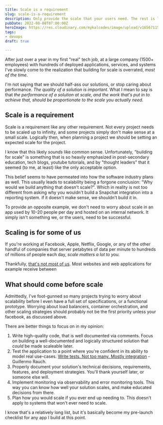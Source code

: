 ```yaml
---
title: Scale is a requirement
slug: scale-is-a-requirement
description: Only provide the scale that your users need. The rest is likely waste.
pubDate: 2022-08-08T07:00:00Z
heroImage: https://res.cloudinary.com/mykalcodes/image/upload/v1656711520/Mykal%20Codes/database-to-api.jpg
tags:
- devops
draft: true

---
```

After just over a year in my first "real" tech job, at a large company (1500+ employees) with hundreds of deployed applications, services, and systems I've slowly come to the realization that building for scale is overrated, _most of the time_.

I'm not saying that we should half-ass our solutions, or stop caring about performance. _The quality of a solution is important_. What I mean to say is that _the performance of a solution at scale, and the work that's put in to achieve that, should be proportionate to the scale you actually need._ 

## Scale is a requirement

Scale is a requirement like any other requirement. Not every project needs to be scaled up to infinity, and some projects simply don't make sense at a small scale. Logically then, when planning a project we should be setting an expected scale for the project. 

I know that this likely _sounds_ like common sense. Unfortunately, "building for scale" is something that is so heavily emphasized in post-secondary education, tech blogs, youtube tutorials, and by "thought leaders" that it seemed (to me, at least) like the only acceptable option. 

This belief seems to have permeated into how the software industry plans as well. This usually leads to scalability being a forgone conclusion: "Why would we build anything that doesn't scale?". Which in reality is not too different from asking why you wouldn't build a Snapchat integration into a reporting system. if it doesn't make sense, we shouldn't build it in.  

To provide an opposite example, we don't need to worry about scale in an app used by 10-20 people per day and hosted on an internal network. It simply isn't something we, or the users, need to be successful.

## Scaling is for some of us

If you're working at Facebook, Apple, Netflix, Google, or any of the other handful of companies that server petabytes of data per minute to hundreds of millions of people each day, _scale matters a lot to you._ 

Thankfully, [that's not most of us](https://blog.hubspot.com/blog/tabid/6307/bid/5092/how-many-visitors-should-your-site-get.aspx). Most websites and web applications for example receive between 

## What should come before scale

Admittedly, I've foot-gunned so many projects trying to worry about scalability before I even have a full set of specifications, or a functional prototype. Worrying about load balancers, container orchestration, and other scaling strategies should probably not be the first priority unless your facebook, as discussed above. 

There are better things to focus on in my opinion:

1. Write high-quality code, that is well documented via comments. Focus on building a well-documented and logically structured solution that _could_ be made scaleable later. 
2. Test the application to a point where you're confident in its ability to model real use-cases. [Write tests. Not too many. Mostly integration](https://kentcdodds.com/blog/write-tests) - Guillermo Rauch.
3. Properly document your solution's technical decisions, requirements, features, and deployment strategies. You'll thank yourself later, or someone else will.
4. Implement monitoring via observability and error monitoring tools. This way you can know how well your solution scales, and make educated decisions from there. 
5. Plan how you would scale if you ever end up needing to. This doesn't apply to systems that won't ever need to scale. 

I know that's a relatively long list, but it's basically become my pre-launch checklist for any app I build at this point. 